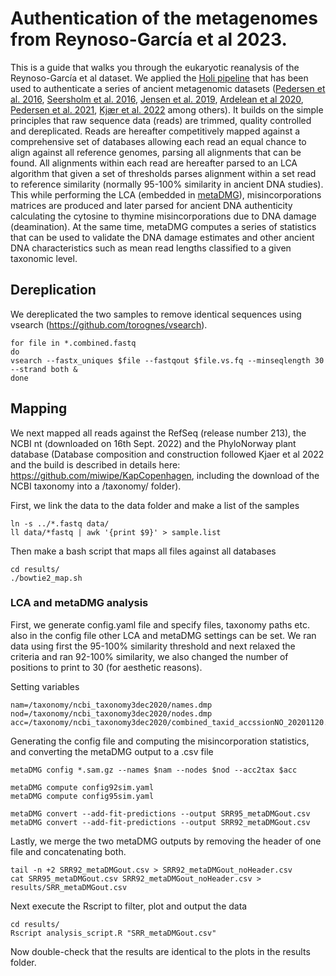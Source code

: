 # Authentication of the metagenomes from Reynoso-García et al 2023.

This is a guide that walks you through the eukaryotic reanalysis of the Reynoso-García et al dataset. We applied the [Holi pipeline](https://github.com/ancient-eDNA/Holi) that has been used to authenticate a series of ancient metagenomic datasets ([Pedersen et al. 2016](https://www.nature.com/articles/nature19085), [Seersholm et al. 2016](https://doi.org/10.1038/ncomms13389), [Jensen et al. 2019](https://doi.org/10.1038/s41467-019-13549-9), [Ardelean et al 2020](https://doi.org/10.1038/s41586-020-2509-0), [Pedersen et al. 2021](https://doi.org/10.1093/molbev/msab351), [Kjær et al. 2022](https://doi.org/10.1038/s41586-022-05453-y) among others). It builds on the simple principles that raw sequence data (reads) are trimmed, quality controlled and dereplicated. Reads are hereafter competitively mapped against a comprehensive set of databases allowing each read an equal chance to align against all reference genomes, parsing all alignments that can be found. All alignments within each read are hereafter parsed to an LCA algorithm that given a set of thresholds parses alignment within a set read to reference similarity (normally 95-100% similarity in ancient DNA studies). This while performing the LCA (embedded in [metaDMG](https://github.com/metaDMG-dev/metaDMG-core)), misincorporations matrices are produced and later parsed for ancient DNA authenticity calculating the cytosine to thymine misincorporations due to DNA damage (deamination). 
At the same time, metaDMG computes a series of statistics that can be used to validate the DNA damage estimates and other ancient DNA characteristics such as mean read lengths classified to a given taxonomic level.

## Dereplication

We dereplicated the two samples to remove identical sequences using vsearch (https://github.com/torognes/vsearch).

```
for file in *.combined.fastq
do
vsearch --fastx_uniques $file --fastqout $file.vs.fq --minseqlength 30 --strand both &
done
```
## Mapping
We next mapped all reads against the RefSeq (release number 213), the NCBI nt (downloaded on 16th Sept. 2022) and the PhyloNorway plant database (Database composition and construction followed Kjaer et al 2022 and the build is described in details here: https://github.com/miwipe/KapCopenhagen, including the download of the NCBI taxonomy into a /taxonomy/ folder).

First, we link the data to the data folder and make a list of the samples 

```
ln -s ../*.fastq data/
ll data/*fastq | awk '{print $9}' > sample.list
```

Then make a bash script that maps all files against all databases

```
cd results/
./bowtie2_map.sh
```
### LCA and metaDMG analysis 

First, we generate config.yaml file and specify files, taxonomy paths etc. also in the config file other LCA and metaDMG settings can be set. We ran data using first the 95-100% similarity threshold and next relaxed the criteria and ran 92-100% similarity, we also changed the number of positions to print to 30 (for aesthetic reasons). 

Setting variables
```
nam=/taxonomy/ncbi_taxonomy3dec2020/names.dmp
nod=/taxonomy/ncbi_taxonomy3dec2020/nodes.dmp
acc=/taxonomy/ncbi_taxonomy3dec2020/combined_taxid_accssionNO_20201120.gz
```

Generating the config file and computing the misincorporation statistics, and converting the metaDMG output to a .csv file
```
metaDMG config *.sam.gz --names $nam --nodes $nod --acc2tax $acc

metaDMG compute config92sim.yaml
metaDMG compute config95sim.yaml

metaDMG convert --add-fit-predictions --output SRR95_metaDMGout.csv
metaDMG convert --add-fit-predictions --output SRR92_metaDMGout.csv
```
Lastly, we merge the two metaDMG outputs by removing the header of one file and concatenating both.

```
tail -n +2 SRR92_metaDMGout.csv > SRR92_metaDMGout_noHeader.csv
cat SRR95_metaDMGout.csv SRR92_metaDMGout_noHeader.csv > results/SRR_metaDMGout.csv
```

Next execute the Rscript to filter, plot and output the data
```
cd results/
Rscript analysis_script.R "SRR_metaDMGout.csv"
```
Now double-check that the results are identical to the plots in the results folder.





